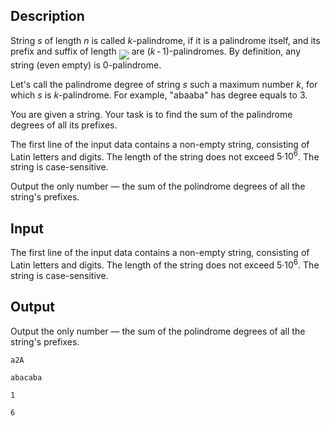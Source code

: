 ## Description

<div><p>String <span class="tex-span"><i>s</i></span> of length <span class="tex-span"><i>n</i></span> is called <span class="tex-span"><i>k</i></span>-palindrome, if it is a palindrome itself, and its prefix and suffix of length <img align="middle" class="tex-formula" src="file://JxTNG5fT.png" style="max-width: 100.0%;max-height: 100.0%;"> are <span class="tex-span">(<i>k</i> - 1)</span>-palindromes. By definition, any string (even empty) is 0-palindrome.</p><p>Let's call the palindrome degree of string <span class="tex-span"><i>s</i></span> such a maximum number <span class="tex-span"><i>k</i></span>, for which <span class="tex-span"><i>s</i></span> is <span class="tex-span"><i>k</i></span>-palindrome. For example, "<span class="tex-font-style-tt">abaaba</span>" has degree equals to <span class="tex-span">3</span>.</p><p>You are given a string. Your task is to find the sum of the palindrome degrees of all its prefixes.</p></div><div class="input-specification"><p>The first line of the input data contains a non-empty string, consisting of Latin letters and digits. The length of the string does not exceed <span class="tex-span">5·10<sup class="upper-index">6</sup></span>. The string is case-sensitive.</p></div><div class="output-specification"><p>Output the only number — the sum of the polindrome degrees of all the string's prefixes.</p></div>

## Input

<p>The first line of the input data contains a non-empty string, consisting of Latin letters and digits. The length of the string does not exceed <span class="tex-span">5·10<sup class="upper-index">6</sup></span>. The string is case-sensitive.</p>

## Output

<p>Output the only number — the sum of the polindrome degrees of all the string's prefixes.</p>





```input1
a2A

```




```input2
abacaba

```




```output1
1
```




```output2
6
```


